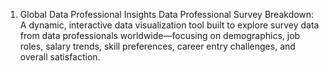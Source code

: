 1. Global Data Professional Insights
   Data Professional Survey Breakdown: A dynamic, interactive data visualization tool built to explore survey data from data professionals worldwide—focusing on demographics, job roles, salary trends, skill         preferences, career entry challenges, and overall satisfaction.
